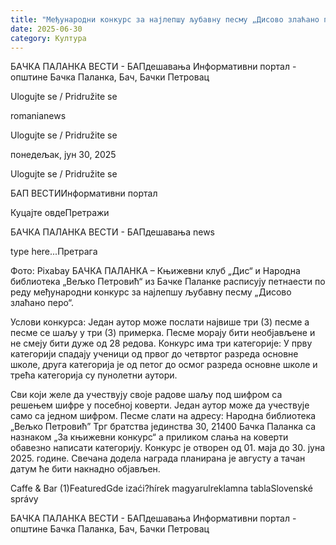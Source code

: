 ```yaml
---
title: "Међународни конкурс за најлепшу љубавну песму „Дисово злаћано перо“"
date: 2025-06-30
category: Култура
---
```


БАЧКА ПАЛАНКА ВЕСТИ - БАПдешавања Информативни портал - општине Бачка Паланка, Бач, Бачки Петровац

Ulogujte se / Pridružite se

romanianews

Ulogujte se / Pridružite se

понедељак, јун 30, 2025

Ulogujte se / Pridružite se

БАП ВЕСТИИнформативни портал

Куцајте овдеПретражи

БАЧКА ПАЛАНКА ВЕСТИ - БАПдешавања news

type here...Претрага

Фото: Pixabay
            БАЧКА ПАЛАНКА – Књижевни клуб „Дис“ и Народна библиотека „Вељко Петровић“ из Бачке Паланке расписују петнаести по реду међународни конкурс за најлепшу љубавну песму „Дисово злаћано перо“.

Услови конкурса:
Један аутор може послати највише три (3) песме а песме се шаљу у три (3) примерка. Песме морају бити необјављене и не смеју бити дуже од 28 редова.
Конкурс има три категорије:
У прву категорији спадају ученици од првог до четвртог разреда основне школе, друга категорија је од петог до осмог разреда основне школе и трећа категорија су пунолетни аутори.


Сви који желе да учествују своје радове шаљу под шифром са решењем шифре у посебној коверти. Један аутор може да учествује само са једном шифром. Песме слати на адресу: Народна библиотека „Вељко Петровић” Трг братства јединства 30, 21400 Бачка Паланка са назнаком „За књижевни конкурс“ а приликом слања на коверти обавезно написати категорију.
Конкурс је отворен од 01. маја до 30. јуна 2025. године. Свечана додела награда планирана је августу а тачан датум ће бити накнадно објављен.

Caffe & Bar (1)FeaturedGde izaći?hírek magyarulreklamna tablaSlovenské správy

БАЧКА ПАЛАНКА ВЕСТИ - БАПдешавања Информативни портал - општине Бачка Паланка, Бач, Бачки Петровац
